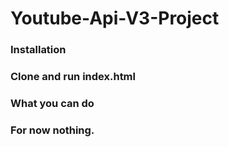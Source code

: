 # Youtube-Api-V3-Project

<h3>Installation<h3>

Clone and run index.html

<h3>What you can do<h3>

For now nothing.
